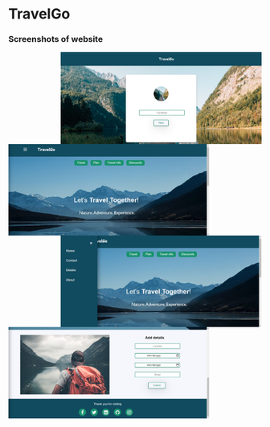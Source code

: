 # TravelGo

### Screenshots of website

<p>
  <img align="right" src="images/ss1.JPG" width="400">
  <img align="left" src="images/ss2.JPG" width="400">
  <p>&nbsp;</p>
  <p>&nbsp;</p>
  <p>&nbsp;</p>
  <p>&nbsp;</p>
  <p>&nbsp;</p>
  <p>&nbsp;</p>
  
  <img align="right" src="images/ss3.JPG" width="400">
  <img align="left" src="images/ss4.JPG" width="400">

</p>
